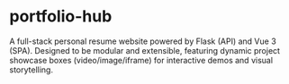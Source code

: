 # portfolio-hub
A full-stack personal resume website powered by Flask (API) and Vue 3 (SPA). Designed to be modular and extensible, featuring dynamic project showcase boxes (video/image/iframe) for interactive demos and visual storytelling.
